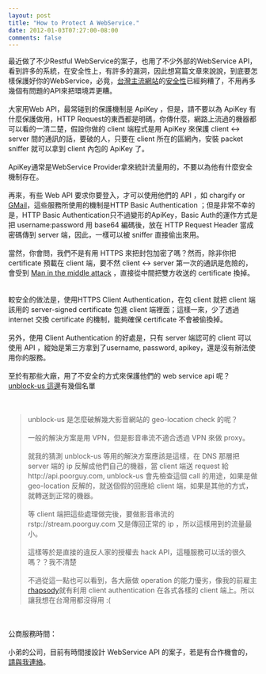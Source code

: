 ```yaml
---
layout: post
title: "How to Protect A WebService."
date: 2012-01-03T07:27:00-08:00
comments: false
---
```


<div class='post'>
最近做了不少Restful WebService的案子，也用了不少外部的WebService API，看到許多的系統，在安全性上，有許多的漏洞，因此想寫篇文章來說說，到底要怎樣保護好你的WebService，必竟，<a href="http://plainpass.com/">台灣主流網站</a>的<a href="http://www.ithome.com.tw/itadm/article.php?c=71134">安全性</a>已經夠糟了，不用再多幾個有問題的API來把環境弄更糟。<br /><br />大家用Web API，最常碰到的保護機制是 ApiKey ，但是，請不要以為 ApiKey 有什麼保護做用，HTTP Request的東西都是明碼，你傳什麼，網路上流過的機器都可以看的一清二楚，假設你做的 client 端程式是用 ApiKey 來保護 client &lt;-&gt; server 間的通訊的話，要破的人，只要在 client 所在的區網內，安裝 packet sniffer 就可以拿到 client 內包的 ApiKey 了。 <br /><br />ApiKey通常是WebService Provider拿來統計流量用的，不要以為他有什麼安全機制存在。<br /><br />再來，有些 Web API 要求你要登入，才可以使用他們的 API ，如 chargify or <a href="http://code.google.com/googleapps/faq.html#gmailatomfeed">GMail</a>，這些服務所使用的機制是HTTP Basic Authentication ；但是非常不幸的是，HTTP Basic Authentication只不過變形的ApiKey，Basic Auth的運作方式是把 username:password 用 base64 編碼後，放在 HTTP Request Header 當成密碼傳到 server 端，因此，一樣可以被 sniffer 直接偷出來用。<br /><br />當然，你會問，我們不是有用 HTTPS 來把封包加密了嗎？然而，除非你把 certificate 預載在 client 端，要不然 client &lt;-&gt; server 第一次的通訊是危險的，會受到 <a href="http://en.wikipedia.org/wiki/Man-in-the-middle_attack">Man in the middle attack</a> ，直接從中間把雙方收送的 certificate 換掉。<br /><br /><br />較安全的做法是，使用HTTPS Client Authentication，在包 client 就把 client 端該用的 server-signed certificate 包進 client 端裡面；這樣一來，少了透過 internet 交換 certificate 的機制，能夠確保 certificate 不會被偷換掉。<br /><br />另外，使用 Client Authentication 的好處是，只有 server 端認可的 client 可以使用 API ，縱始是第三方拿到了username, password, apikey，還是沒有辦法使用你的服務。<br /><br />至於有那些大廠，用了不安全的方式來保護他們的 web service api 呢？<a href="http://support.unblock-us.com/customer/portal/articles/291570-supported-and-unsupported-sites"> unblock-us 這邊</a>有幾個名單<br /><br /><br /><blockquote>unblock-us 是怎麼破解幾大影音網站的 geo-location check 的呢？<br /><br />一般的解決方案是用 VPN，但是影音串流不適合透過 VPN 來做 proxy。<br /><br />就我的猜測 unblock-us 等用的解決方案應該是這樣，在 DNS 那層把 server 端的 ip 反解成他們自己的機器，當 client 端送 request 給 http://api.poorguy.com, unblock-us 會先檢查這個 call 的用途，如果是做 geo-location 反解的，就送個假的回應給 client 端，如果是其他的方式，就轉送到正常的機器。<br /><br />等 client 端把這些處理做完後，要做影音串流的 rstp://stream.poorguy.com 又是傳回正常的 ip ，所以這樣用到的流量最小。<br /><br />這樣等於是直接的違反人家的授權去 hack API，這種服務可以活的很久嗎？？我不清楚<br /><br />不過從這一點也可以看到，各大廠做 operation 的能力優劣，像我的前雇主 <a href="http://rhapsody.com">rhapsody</a>就有利用 client authentication 在各式各樣的 client 端上。所以讓我想在台灣用都沒得用 :(  <br /></blockquote><br /><br />公商服務時間：<br /><br />小弟的公司，目前有時間接設計 WebService API 的案子，若是有合作機會的，<a href="mailto:yunglin@gmail.com">請與我連絡</a>。</div>
